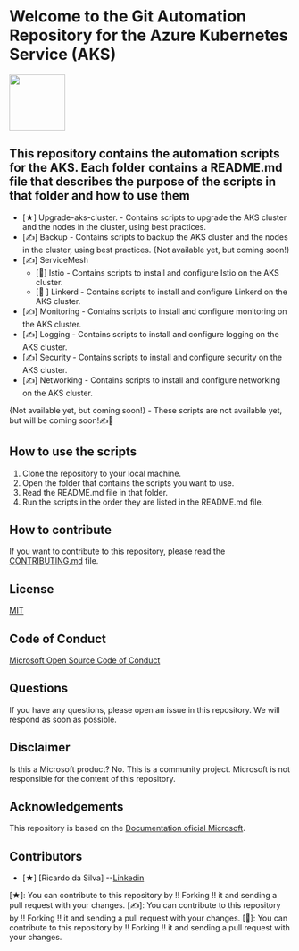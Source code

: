 # Welcome to the Git Automation Repository for the Azure Kubernetes Service (AKS)

<img src="https://blog.autify.com/static/2f2eae815f49c7e1dd68d646863f82c0/test-automation-illustration.png" width="100" height="100" />

## This repository contains the automation scripts for the AKS. Each folder contains a README.md file that describes the purpose of the scripts in that folder and how to use them

- [★] Upgrade-aks-cluster. - Contains scripts to upgrade the AKS cluster and the nodes in the cluster, using best practices.
- [✍] Backup - Contains scripts to backup the AKS cluster and the nodes in the cluster, using best practices. {Not available yet, but coming soon!}
- [✍] ServiceMesh
  - [🚀] Istio - Contains scripts to install and configure Istio on the AKS cluster.
  - [🚀 ] Linkerd - Contains scripts to install and configure Linkerd on the AKS cluster.
- [✍] Monitoring - Contains scripts to install and configure monitoring on the AKS cluster.
- [✍] Logging - Contains scripts to install and configure logging on the AKS cluster.
- [✍] Security - Contains scripts to install and configure security on the AKS cluster.
- [✍] Networking - Contains scripts to install and configure networking on the AKS cluster.

{Not available yet, but coming soon!} - These scripts are not available yet, but will be coming soon!✍🚀

## How to use the scripts

1. Clone the repository to your local machine.
2. Open the folder that contains the scripts you want to use.
3. Read the README.md file in that folder.
4. Run the scripts in the order they are listed in the README.md file.

## How to contribute

 If you want to contribute to this repository, please read the [CONTRIBUTING.md](CONTRIBUTING.md) file.

## License

[MIT](LICENSE)

## Code of Conduct

[Microsoft Open Source Code of Conduct](https://opensource.microsoft.com/codeofconduct/)

## Questions

If you have any questions, please open an issue in this repository. We will respond as soon as possible.

## Disclaimer

Is this a Microsoft product? No. This is a community project. Microsoft is not responsible for the content of this repository.

## Acknowledgements

This repository is based on the [Documentation oficial Microsoft](https://docs.microsoft.com/en-us/azure/aks/).

## Contributors

- [★] [Ricardo da Silva] --[Linkedin](https://www.linkedin.com/in/ricardo-da-silva-lima-pcd-83b42142)

[★]: You can contribute to this repository by !! Forking !! it and sending a pull request with your changes.
[✍]: You can contribute to this repository by !! Forking !! it and sending a pull request with your changes.
[🚀]: You can contribute to this repository by !! Forking !! it and sending a pull request with your changes.
